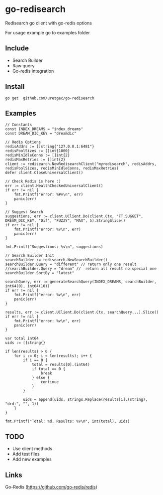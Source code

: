 # go-redisearch
Redisearch go client with go-redis options

For usage example go to examples folder

## Include
- Search Builder
- Raw query
- Go-redis integration

## Install

```
go get  github.com/uretgec/go-redisearch
```

## Examples

```
// Constants
const INDEX_DREAMS = "index_dreams"
const DREAM_DIC_KEY = "dreamdic"

// Redis Options
redisAddrs := []string{"127.0.0.1:6481"}
redisPoolSizes := []int{1000}
redisMinIdleConns := []int{2}
redisMaxRetries := []int{2}
client := redisearch.NewRedisearchClient("myredisearch", redisAddrs, redisPoolSizes, redisMinIdleConns, redisMaxRetries)
defer client.CloseUniversalClient()

// Check Redis is here :)
err := client.HealthCheckedUniversalClient()
if err != nil {
    fmt.Printf("error: %#v\n", err)
    panic(err)
}

// Suggest Search
suggestions, err := client.UClient.Do(client.Ctx, "FT.SUGGET", DREAM_DIC_KEY, "Dif", "FUZZY", "MAX", 5).StringSlice()
if err != nil {
    fmt.Printf("error: %v\n", err)
    panic(err)
}

fmt.Printf("Suggestions: %v\n", suggestions)

// Search Builder Init
searchBuilder := redisearch.NewSearchBuilder()
searchBuilder.Query = "different" // return only one result
//searchBuilder.Query = "dream" //  return all result no special one
searchBuilder.SortBy = "latest"

searchQuery, err := generateSearchQuery(INDEX_DREAMS, searchBuilder, int64(0), int64(10))
if err != nil {
    fmt.Printf("error: %v\n", err)
    panic(err)
}

results, err := client.UClient.Do(client.Ctx, searchQuery...).Slice()
if err != nil {
    fmt.Printf("error: %v\n", err)
    panic(err)
}

var total int64
uids := []string{}

if len(results) > 0 {
    for i := 0; i < len(results); i++ {
        if i == 0 {
            total = results[0].(int64)
            if total == 0 {
                break
            } else {
                continue
            }
        }

        uids = append(uids, strings.Replace(results[i].(string), "drd:", "", 1))
    }
}

fmt.Printf("Total: %d, Results: %v\n", int(total), uids)

```

## TODO
- Use client methods
- Add test files
- Add new examples

## Links

Go-Redis (https://github.com/go-redis/redis)